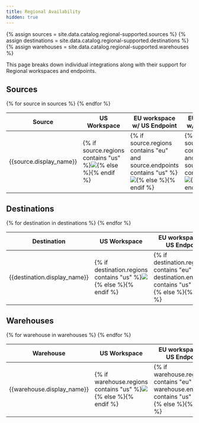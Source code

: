 ```yaml
---
title: Regional Availability
hidden: true
---
```

{% assign sources = site.data.catalog.regional-supported.sources %}
{% assign destinations = site.data.catalog.regional-supported.destinations %}
{% assign warehouses = site.data.catalog.regional-supported.warehouses %}

This page breaks down individual integrations along with their support for Regional workspaces and endpoints.
## Sources

<table>
  <thead>
    <tr>
      <th>Source</th>
      <th>US Workspace</th>
      <th>EU workspace w/ US Endpoint</th>
      <th>EU workspace w/ EU Endpoint</th>
    </tr>
  </thead>
  <tbody>
    {% for source in sources %}
    <tr>
      <td>{{source.display_name}}</td>
      <td>{% if source.regions contains "us" %}<img class="inline" src="/docs/images/supported.svg" />{% else %}<img alt="" class="inline" src="/docs/images/unsupported.svg" />{% endif %}</td>
      <td>{% if source.regions contains "eu" and source.endpoints contains "us" %}<img class="inline" src="/docs/images/supported.svg" />{% else %}<img alt="" class="inline" src="/docs/images/unsupported.svg" />{% endif %}</td>
      <td> {% if source.regions contains "eu" and source.endpoints contains "eu" %}<img class="inline" src="/docs/images/supported.svg" />{% else %}<img alt="" class="inline" src="/docs/images/unsupported.svg" />{% endif %}</td>
    </tr>
    {% endfor %}
  </tbody>
</table>

## Destinations

<table>
  <thead>
    <tr>
      <th>Destination</th>
      <th>US Workspace</th>
      <th>EU workspace w/ US Endpoint</th>
      <th>EU workspace w/ EU Endpoint</th>
    </tr>
  </thead>
  <tbody>
    {% for destination in destinations %}
    <tr>
      <td>{{destination.display_name}}</td>
      <td>{% if destination.regions contains "us" %}<img class="inline" src="/docs/images/supported.svg" />{% else %}<img alt="" class="inline" src="/docs/images/unsupported.svg" />{% endif %}</td>
      <td>{% if destination.regions contains "eu" and destination.endpoints contains "us" %}<img class="inline" src="/docs/images/supported.svg" />{% else %}<img alt="" class="inline" src="/docs/images/unsupported.svg" />{% endif %}</td>
      <td> {% if destination.regions contains "eu" and destination.endpoints contains "eu" %}<img class="inline" src="/docs/images/supported.svg" />{% else %}<img alt="" class="inline" src="/docs/images/unsupported.svg" />{% endif %}</td>
    </tr>
    {% endfor %}
  </tbody>
</table>

## Warehouses

<table>
  <thead>
    <tr>
      <th>Warehouse</th>
      <th>US Workspace</th>
      <th>EU workspace w/ US Endpoint</th>
      <th>EU workspace w/ EU Endpoint</th>
    </tr>
  </thead>
  <tbody>
    {% for warehouse in warehouses %}
    <tr>
      <td>{{warehouse.display_name}}</td>
      <td>{% if warehouse.regions contains "us" %}<img class="inline" src="/docs/images/supported.svg" />{% else %}<img alt="" class="inline" src="/docs/images/unsupported.svg" />{% endif %}</td>
      <td>{% if warehouse.regions contains "eu" and warehouse.endpoints contains "us" %}<img class="inline" src="/docs/images/supported.svg" />{% else %}<img alt="" class="inline" src="/docs/images/unsupported.svg" />{% endif %}</td>
      <td> {% if warehouse.regions contains "eu" and warehouse.endpoints contains "eu" %}<img class="inline" src="/docs/images/supported.svg" />{% else %}<img alt="" class="inline" src="/docs/images/unsupported.svg" />{% endif %}</td>
    </tr>
    {% endfor %}
  </tbody>
</table>